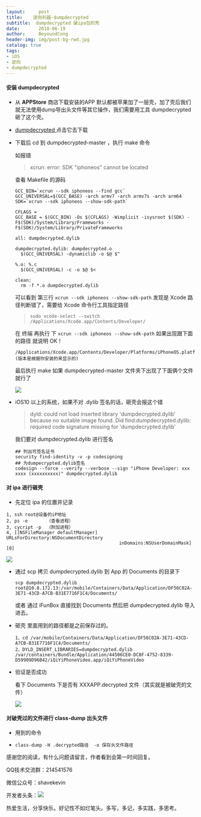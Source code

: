 ```yaml
---
layout:     post
title:    逆向利器-dumpdecrypted
subtitle:  dumpdecrypted 破ipa包的壳
date:       2018-06-19
author:     BeyoundCong
header-img: img/post-bg-rwd.jpg
catalog: true
tags:
- iOS
- 逆向
- dumpdecrypted
---
```

#### 安装 dumpdecrypted 

- 从 **APPStore** 商店下载安装的APP 默认都被苹果加了一层壳，加了壳后我们就无法使用dump导出头文件等其它操作，我们需要用工具 dumpdecrypted 砸了这个壳。

- [dumpdecrypted ](https://github.com/stefanesser/dumpdecrypted) 点击它去下载

- 下载后 cd 到 dumpdecrypted-master ，执行 make 命令

  如报错

  >xcrun: error: SDK "iphoneos" cannot be located

  查看 Makefile 的源码

  ``` 
  GCC_BIN=`xcrun --sdk iphoneos --find gcc`
  GCC_UNIVERSAL=$(GCC_BASE) -arch armv7 -arch armv7s -arch arm64
  SDK=`xcrun --sdk iphoneos --show-sdk-path`
  
  CFLAGS = 
  GCC_BASE = $(GCC_BIN) -Os $(CFLAGS) -Wimplicit -isysroot $(SDK) -F$(SDK)/System/Library/Frameworks -F$(SDK)/System/Library/PrivateFrameworks
  
  all: dumpdecrypted.dylib
  
  dumpdecrypted.dylib: dumpdecrypted.o 
  	$(GCC_UNIVERSAL) -dynamiclib -o $@ $^
  
  %.o: %.c
  	$(GCC_UNIVERSAL) -c -o $@ $< 
  
  clean:
  	rm -f *.o dumpdecrypted.dylib
  ```

  可以看到 第三行  `xcrun --sdk iphoneos --show-sdk-path`  发现是 Xcode 路径判断错了，需要给 Xcode 命令行工具指定路径

  > ```
  > sudo xcode-select --switch /Applications/Xcode.app/Contents/Developer/
  > ```

   在 终端 再执行 下 `xcrun --sdk iphoneos --show-sdk-path`  如果出现跟下面的路径 就说明 OK！

  ``` 
  /Applications/Xcode.app/Contents/Developer/Platforms/iPhoneOS.platform/Developer/SDKs/iPhoneOS11.3.sdk (版本是根据你安装的来显示的)
  ```

  最后执行  make  如果 dumpdecrypted-master 文件夹下出现了下面俩个文件就行了

  ![](http://ww1.sinaimg.cn/large/006hs9KEgy1fsgjeytv4ej30yc0bejt1.jpg)

- iOS10 以上的系统，如果不对 .dylib 签名的话，砸壳会报这个错

  > dyld: could not load inserted library 'dumpdecrypted.dylib' because no suitable image found.  Did find:dumpdecrypted.dylib: required code signature missing for 'dumpdecrypted.dylib'

  我们要对 dumpdecrypted.dylib 进行签名

  ```
  ## 列出可签名证书
  security find-identity -v -p codesigning
  ## 为dumpecrypted.dylib签名
  codesign --force --verify --verbose --sign "iPhone Developer: xxx xxxx (xxxxxxxxxx)" dumpdecrypted.dylib
  ```

#### 对 ipa 进行砸壳

-  先定位 ipa 的位置并记录

  ```
  1, ssh root@设备的iP地址
  2, ps -e       （查看进程）
  3, cycript -p  （附加进程）
  4, [[NSFileManager defaultManager] URLsForDirectory:NSDocumentDirectory
                                            inDomains:NSUserDomainMask][0]
  ```

  ![](http://ww1.sinaimg.cn/large/006hs9KEgy1fsgjvn2vppj31lk0psgzp.jpg)

- 通过 scp 拷贝 dumpdecrypted.dylib 到 App 的 Documents 的目录下

  ```
  scp dumpdecrypted.dylib root@10.8.172.13:/var/mobile/Containers/Data/Application/DF56C02A-3E71-43CD-A7CB-B31E7716F1C4/Documents/
  ```

  或者 通过 iFunBox 直接找到 Documents 然后把 dumpdecrypted.dylib 导入进去。

- 砸壳 里面用到的路径都是之前保存过的。

  ```
  1、cd /var/mobile/Containers/Data/Application/DF56C02A-3E71-43CD-A7CB-B31E7716F1C4/Documents/
  2、DYLD_INSERT_LIBRARIES=dumpdecrypted.dylib /var/containers/Bundle/Application/44506CE0-DC8F-4752-8339-D59909D96B42/iQiYiPhoneVideo.app/iQiYiPhoneVideo
  ```

- 验证是否成功

  看下 Documents 下是否有 XXXAPP.decrypted 文件（其实就是被破壳的文件）

  ![](http://ww1.sinaimg.cn/large/006hs9KEgy1fsgk4atak3j31bi0dujui.jpg)

#### 对破壳过的文件进行 class-dump 出头文件

- 用到的命令

- ```
  class-dump -H .decrypted路径  -o 保存头文件路径
  ```



感谢您的阅读，有什么问题请留言，作者看到会第一时间回复。



QQ技术交流群：214541576 

微信公众号：shavekevin

开发者头条：![](http://ww1.sinaimg.cn/large/006mQyr2ly1fqgrkt5gurj30qo1bcq53.jpg)

热爱生活，分享快乐。好记性不如烂笔头。多写，多记，多实践，多思考。
